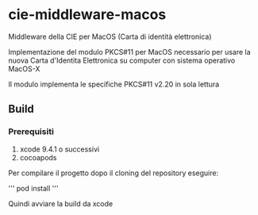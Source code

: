 # cie-middleware-macos
Middleware della CIE per MacOS (Carta di identità elettronica) 

Implementazione del modulo PKCS#11 per MacOS necessario per usare la nuova Carta d'Identita Elettronica su computer con sistema operativo MacOS-X


Il modulo implementa le specifiche PKCS#11 v2.20 in sola lettura

## Build

### Prerequisiti

1. xcode 9.4.1 o successivi
2. cocoapods

Per compilare il progetto dopo il cloning del repository eseguire:

'''
pod install
'''

Quindi avviare la build da xcode
